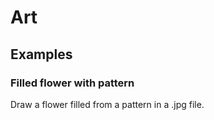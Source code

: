 # Art

## Examples

### Filled flower with pattern

Draw a flower filled from a pattern in a .jpg file.